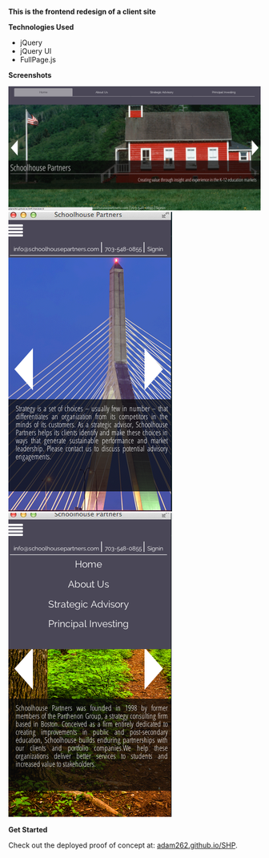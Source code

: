 **This is the frontend redesign of a client site**

**Technologies Used**

+ jQuery
+ jQuery UI
+ FullPage.js

**Screenshots**

![home](./assets/screen_home.png)
![mobile view](./assets/screen_mob1.png)
![another mobile view](./assets/screen_mob2.png)

**Get Started**

Check out the deployed proof of concept at: [adam262.github.io/SHP](adam262.github.io/SHP). 